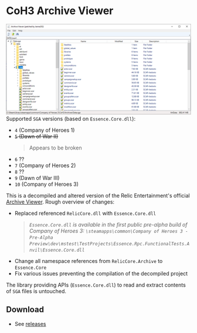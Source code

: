 
# CoH3 Archive Viewer
![](/preview.png)
Supported `SGA` versions (based on `Essence.Core.dll`):
- `4` (Company of Heroes 1)
- ~~`5` (Dawn of War II)~~
    > Appears to be broken
- `6` ??
- `7` (Company of Heroes 2)
- `8` ??
- `9` (Dawn of War III)
- `10` (Company of Heroes 3)

This is a decompiled and altered version of the Relic Entertainment's official [Archive Viewer](http://modding.companyofheroes.com/archive-viewer). Rough overview of changes:
- Replaced referenced `RelicCore.dll` with `Essence.Core.dll`
   > _`Essence.Core.dll` is available in the first public pre-alpha build of Company of Heroes 3: `\steamapps\common\Company of Heroes 3 - Pre-Alpha Preview\dev\mstest\TestProjects\Essence.Rpc.FunctionalTests.Anvil\Essence.Core.dll`_
- Change all namespace references from `RelicCore.Archive` to `Essence.Core`
- Fix various issues preventing the compilation of the decompiled project

The library providing APIs (`Essence.Core.dll`) to read and extract contents of `SGA` files is untouched.

## Download
- See [releases](https://github.com/Janne252/coh3-archive-viewer/releases)
